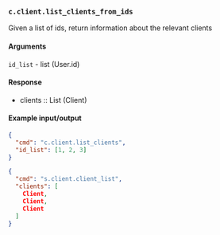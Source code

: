 ### `c.client.list_clients_from_ids`
Given a list of ids, return information about the relevant clients

#### Arguments
`id_list` - list (User.id)

#### Response
* clients :: List (Client)

#### Example input/output
```json
{
  "cmd": "c.client.list_clients",
  "id_list": [1, 2, 3]
}

{
  "cmd": "s.client.client_list",
  "clients": [
    Client,
    Client,
    Client
  ]
}
```